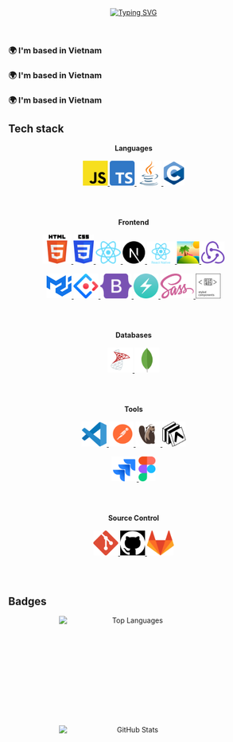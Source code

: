 <!-- Say hello -->
<div align="center">
    <a href="https://git.io/typing-svg">
        <img src="https://readme-typing-svg.demolab.com?font=Fira+Code&pause=1000&width=550&lines=Hello%2C+I'm+Vinh+Nguyen.+Front-end+Developer" alt="Typing SVG" />
    </a>
</div>

<br />
<br />

<h3 align="left">🌍 I'm based in Vietnam</h3>
<h3 align="left">🌍 I'm based in Vietnam</h3>
<h3 align="left">🌍 I'm based in Vietnam</h3>

<!-- Tech stack -->
<h2>Tech stack</h2>

<p align="center">
    <b>Languages</b>
    <br />
    <br />
    <a href="https://developer.mozilla.org/en-US/docs/Web/JavaScript" target="_blank">
        <code><img src="./images/javascript.svg" alt="JavaScript" height="50" /></code>
    </a>
    <a href="https://developer.mozilla.org/en-US/docs/Web/JavaScript" target="_blank">
        <code><img src="./images/typescript.svg" alt="TypeScript" height="50" /></code>
    </a>
    <a href="https://www.java.com" target="_blank">
        <code><img src="./images/java.svg" alt="Java" height="50" /></code>
    </a>
    <a href="https://en.wikipedia.org/wiki/C_(programming_language)" target="_blank">
        <code><img src="./images/c.svg" alt="C" height="50" /></code>
    </a>
</p>

<br />
<br />

<p align="center">
    <b>Frontend</b>
    <br />
    <br />
    <a href="https://developer.mozilla.org/en-US/docs/Web/HTML" target="_blank">
        <code><img src="./images/html.svg" alt="HTML" height="58" /></code>
    </a>
    <a href="https://developer.mozilla.org/en-US/docs/Web/CSS" target="_blank">
        <code><img src="./images/css.svg" alt="CSS" height="58" /></code>
    </a>
    <a href="https://react.dev/" target="_blank">
        <code><img src="./images/react.svg" alt="ReactJS" height="45" /></code>
    </a>
    <a href="https://nextjs.org/" target="_blank">
        <code><img src="./images/next.svg" alt="NextJS" height="45" /></code>
    </a>
    <a href="https://reactnative.dev/" target="_blank">
        <code><img src="./images/react-native.svg" alt="ReactNative" height="45" /></code>
    </a>
    <a href="https://tanstack.com/" target="_blank">
        <code><img src="./images/tanstack.svg" alt="Tanstack" height="45" /></code>
    </a>
    <a href="https://redux.js.org/" target="_blank">
        <code><img src="./images/redux.svg" alt="Redux" height="45" /></code>
    </a>
    <br />
    <br />
    <a href="https://mui.com/material-ui/" target="_blank">
        <code><img src="./images/mui.svg" alt="Material UI" height="50" /></code>
    </a>
    <a href="https://ant.design/" target="_blank">
        <code><img src="./images/ant-design.svg" alt="Ant Design" height="50" /></code>
    </a>
    <a href="https://getbootstrap.com/" target="_blank">
        <code><img src="./images/bootstrap.svg" alt="Bootstrap" height="50" /></code>
    </a>
    <a href="https://www.chakra-ui.com/" target="_blank">
        <code><img src="./images/chakra-ui.svg" alt="ChakraUI" height="50" /></code>
    </a>
    <a href="https://sass-lang.com/" target="_blank">
        <code><img src="./images/sass.svg" alt="Sass" height="50" /></code>
    </a>
    <a href="https://styled-components.com/" target="_blank">
        <code><img src="./images/styled-components.svg" alt="Styled components" height="50" /></code>
    </a>
</p>

<br />
<br />

<p align="center">
    <b>Databases</b>
    <br />
    <br />
    <a href="https://www.wikiwand.com/en/Microsoft_SQL_Server" target="_blank">
        <code><img src="./images/sql-server.svg" alt="MSSQL Server" height="50" /></code>
    </a>
    <a href="https://www.mongodb.com/" target="_blank">
        <code><img src="./images/mongodb.svg" alt="MongoDB" height="50" /></code>
    </a>
</p>

<br />
<br />

<p align="center">
    <b>Tools</b>
    <br />
    <br />
    <a href="https://code.visualstudio.com/" target="_blank">
        <code><img src="./images/visual-studio-code.svg" alt="Visual Studio code" height="50" /></code>
    </a>
    <a href="https://www.postman.com/" target="_blank">
        <code><img src="./images/postman.svg" alt="Postman" height="50" /></code>
    </a>
    <a href="https://dbeaver.io/" target="_blank">
        <code><img src="./images/dbeaver.svg" alt="DBeaver" height="50" /></code>
    </a>
    <a href="https://expo.dev/" target="_blank">
        <code><img src="./images/expo.svg" alt="Expo" height="50" /></code>
    </a>
    <br />
    <br />
    <a href="https://www.atlassian.com/software/jira" target="_blank">
        <code><img src="./images/jira.svg" alt="Jira" height="50" /></code>
    </a>
    <a href="https://www.figma.com/" target="_blank">
        <code><img src="./images/figma.svg" alt="Figma" height="50" /></code>
    </a>
</p>

<br />
<br />

<p align="center">
    <b>Source Control</b>
    <br />
    <br />
    <a href="https://git-scm.com/" target="_blank">
        <code><img src="./images/git.svg" alt="Git" height="50" /></code>
    </a>
    <a href="https://github.com/" target="_blank">
        <code><img src="./images/github.svg" alt="GitHub" height="50" /></code>
    </a>
    <a href="https://about.gitlab.com/" target="_blank">
        <code><img src="./images/gitlab.svg" alt="GitLab" height="50" /></code>
    </a>
</p>

<br />
<br />

<h2>Badges</h2>
<p align="center" style="display: flex; justify-content: center; flex-wrap: wrap; gap: 20px;">
    <img src="https://github-readme-stats.vercel.app/api/top-langs/?username=VinhNGuyen05&layout=compact&theme=dark&hide_border=true" alt="Top Languages" style="min-width: 300px; max-width: 300px; height: 200px;" />
    <img
        src="https://github-readme-stats.vercel.app/api?username=VinhNGuyen05&show_icons=true&hide=&count_private=true&title_color=0891b2&text_color=ffffff&icon_color=0891b2&bg_color=1c1917&hide_border=true&show_icons=true"
        alt="GitHub Stats"
        style="min-width: 300px; max-width: 300px; height: 200px;"
    />
</p>
